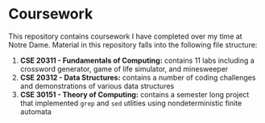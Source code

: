 # Coursework
This repository contains coursework I have completed over my time at Notre Dame. Material in this repository falls into the following file structure:

1. **CSE 20311 - Fundamentals of Computing:** contains 11 labs including a crossword generator, game of life simulator, and minesweeper
2. **CSE 20312 - Data Structures:** contains a number of coding challenges and demonstrations of various data structures
3. **CSE 30151 - Theory of Computing:** contains a semester long project that implemented `grep` and `sed` utlities using nondeterministic finite automata
